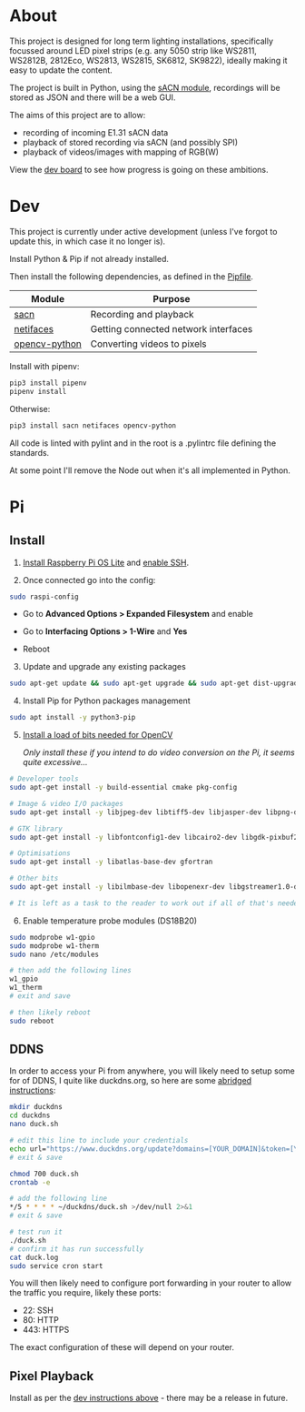 # About

This project is designed for long term lighting installations, specifically focussed around LED pixel strips (e.g. any 5050 strip like WS2811, WS2812B, 2812Eco, WS2813, WS2815, SK6812, SK9822), ideally making it easy to update the content.

The project is built in Python, using the [sACN module](https://github.com/Hundemeier/sacn), recordings will be stored as JSON and there will be a web GUI.

The aims of this project are to allow:
- recording of incoming E1.31 sACN data
- playback of stored recording via sACN (and possibly SPI)
- playback of videos/images with mapping of RGB(W)

View the [dev board](https://github.com/garethnunns/PixelPlayback/projects/1) to see how progress is going on these ambitions.

# Dev

This project is currently under active development (unless I've forgot to update this, in which case it no longer is).

Install Python & Pip if not already installed.

Then install the following dependencies, as defined in the [Pipfile](./Pipfile).

Module | Purpose
--- | ---
[sacn](https://pypi.org/project/sacn/) | Recording and playback
[netifaces](https://pypi.org/project/netifaces/) | Getting connected network interfaces
[opencv-python](https://pypi.org/project/opencv-python/) | Converting videos to pixels

Install with pipenv:
````bash
pip3 install pipenv
pipenv install
````

Otherwise:
````bash
pip3 install sacn netifaces opencv-python
````

All code is linted with pylint and in the root is a .pylintrc file defining the standards.

At some point I'll remove the Node out when it's all implemented in Python.

# Pi

## Install

1. [Install Raspberry Pi OS Lite](https://www.raspberrypi.org/documentation/installation/installing-images/) and [enable SSH](https://www.raspberrypi.org/documentation/remote-access/ssh/).

2. Once connected go into the config:

````bash
sudo raspi-config
````

- Go to **Advanced Options > Expanded Filesystem** and enable

- Go to **Interfacing Options > 1-Wire** and **Yes**

- Reboot

3. Update and upgrade any existing packages

````bash
sudo apt-get update && sudo apt-get upgrade && sudo apt-get dist-upgrade
````

4. Install Pip for Python packages management
````bash
sudo apt install -y python3-pip
````

5. [Install a load of bits needed for OpenCV](https://www.pyimagesearch.com/2019/09/16/install-opencv-4-on-raspberry-pi-4-and-raspbian-buster/)

    _Only install these if you intend to do video conversion on the Pi, it seems quite excessive..._

````bash
# Developer tools
sudo apt-get install -y build-essential cmake pkg-config

# Image & video I/O packages
sudo apt-get install -y libjpeg-dev libtiff5-dev libjasper-dev libpng-dev libavcodec-dev libavformat-dev libswscale-dev libv4l-dev libxvidcore-dev libx264-dev

# GTK library
sudo apt-get install -y libfontconfig1-dev libcairo2-dev libgdk-pixbuf2.0-dev libpango1.0-dev libgtk2.0-dev libgtk-3-dev

# Optimisations
sudo apt-get install -y libatlas-base-dev gfortran

# Other bits
sudo apt-get install -y libilmbase-dev libopenexr-dev libgstreamer1.0-dev

# It is left as a task to the reader to work out if all of that's needed...
````

6. Enable temperature probe modules (DS18B20)

````bash
sudo modprobe w1-gpio
sudo modprobe w1-therm
sudo nano /etc/modules

# then add the following lines
w1_gpio
w1_therm
# exit and save

# then likely reboot
sudo reboot
````

## DDNS

In order to access your Pi from anywhere, you will likely need to setup some for of DDNS, I quite like duckdns.org, so here are some [abridged instructions](https://www.wundertech.net/how-to-setup-duckdns-on-a-raspberry-pi/):

````bash
mkdir duckdns
cd duckdns
nano duck.sh

# edit this line to include your credentials
echo url="https://www.duckdns.org/update?domains=[YOUR_DOMAIN]&token=[YOUR_TOKEN]&ip=" | curl -k -o ~/duckdns/duck.log -K -
# exit & save

chmod 700 duck.sh
crontab -e

# add the following line
*/5 * * * * ~/duckdns/duck.sh >/dev/null 2>&1
# exit & save

# test run it
./duck.sh
# confirm it has run successfully
cat duck.log
sudo service cron start
````

You will then likely need to configure port forwarding in your router to allow the traffic you require, likely these ports:
- 22: SSH
- 80: HTTP
- 443: HTTPS

The exact configuration of these will depend on your router.

## Pixel Playback

Install as per the [dev instructions above](#dev) - there may be a release in future.